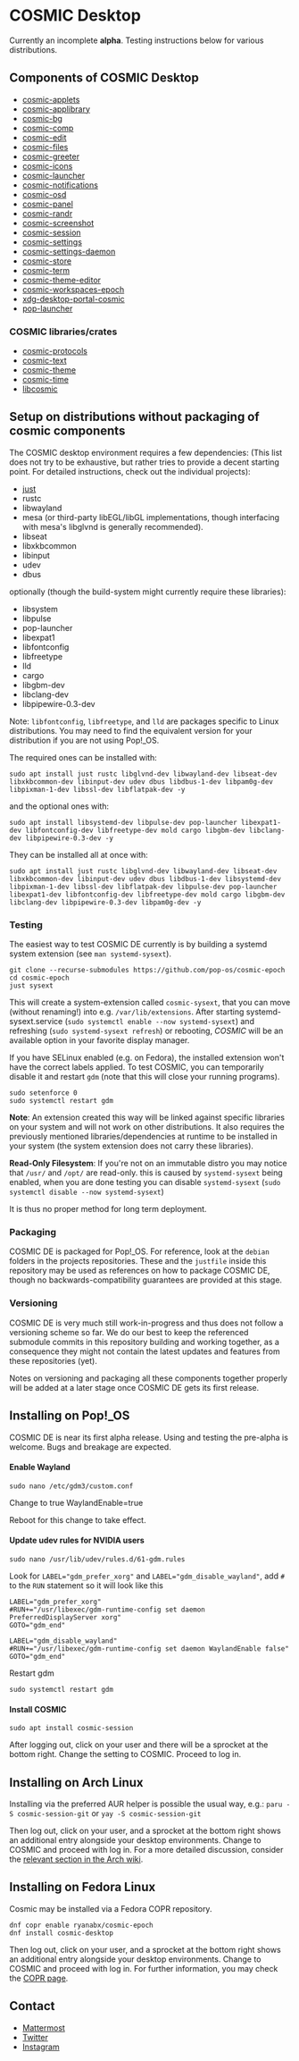 # COSMIC Desktop

Currently an incomplete **alpha**. Testing instructions below for various distributions.


## Components of COSMIC Desktop
* [cosmic-applets](https://github.com/pop-os/cosmic-applets)
* [cosmic-applibrary](https://github.com/pop-os/cosmic-applibrary)
* [cosmic-bg](https://github.com/pop-os/cosmic-bg)
* [cosmic-comp](https://github.com/pop-os/cosmic-comp)
* [cosmic-edit](https://github.com/pop-os/cosmic-edit)
* [cosmic-files](https://github.com/pop-os/cosmic-files)
* [cosmic-greeter](https://github.com/pop-os/cosmic-greeter)
* [cosmic-icons](https://github.com/pop-os/cosmic-icons)
* [cosmic-launcher](https://github.com/pop-os/cosmic-launcher)
* [cosmic-notifications](https://github.com/pop-os/cosmic-notifications)
* [cosmic-osd](https://github.com/pop-os/cosmic-osd)
* [cosmic-panel](https://github.com/pop-os/cosmic-panel)
* [cosmic-randr](https://github.com/pop-os/cosmic-randr)
* [cosmic-screenshot](https://github.com/pop-os/cosmic-screenshot)
* [cosmic-session](https://github.com/pop-os/cosmic-session)
* [cosmic-settings](https://github.com/pop-os/cosmic-settings)
* [cosmic-settings-daemon](https://github.com/pop-os/cosmic-settings-daemon)
* [cosmic-store](https://github.com/pop-os/cosmic-store)
* [cosmic-term](https://github.com/pop-os/cosmic-term)
* [cosmic-theme-editor](https://github.com/pop-os/cosmic-theme-editor)
* [cosmic-workspaces-epoch](https://github.com/pop-os/cosmic-workspaces-epoch)
* [xdg-desktop-portal-cosmic](https://github.com/pop-os/xdg-desktop-portal-cosmic)
* [pop-launcher](https://github.com/pop-os/launcher)

### COSMIC libraries/crates

* [cosmic-protocols](https://github.com/pop-os/cosmic-protocols)
* [cosmic-text](https://github.com/pop-os/cosmic-text)
* [cosmic-theme](https://github.com/pop-os/cosmic-theme)
* [cosmic-time](https://github.com/pop-os/cosmic-time)
* [libcosmic](https://github.com/pop-os/libcosmic)

## Setup on distributions without packaging of cosmic components

The COSMIC desktop environment requires a few dependencies:
(This list does not try to be exhaustive, but rather tries to provide a decent starting point. For detailed instructions, check out the individual projects):

- [just](https://github.com/casey/just)
- rustc
- libwayland
- mesa (or third-party libEGL/libGL implementations, though interfacing with mesa's libglvnd is generally recommended).
- libseat
- libxkbcommon
- libinput
- udev
- dbus

optionally (though the build-system might currently require these libraries):
- libsystem
- libpulse
- pop-launcher
- libexpat1
- libfontconfig
- libfreetype
- lld
- cargo
- libgbm-dev
- libclang-dev
- libpipewire-0.3-dev

Note: `libfontconfig`, `libfreetype`, and `lld` are packages specific to Linux distributions. You may need to find the equivalent version for your distribution if you are not using Pop!_OS.

The required ones can be installed with:
```
sudo apt install just rustc libglvnd-dev libwayland-dev libseat-dev libxkbcommon-dev libinput-dev udev dbus libdbus-1-dev libpam0g-dev libpixman-1-dev libssl-dev libflatpak-dev -y
```

and the optional ones with:
```
sudo apt install libsystemd-dev libpulse-dev pop-launcher libexpat1-dev libfontconfig-dev libfreetype-dev mold cargo libgbm-dev libclang-dev libpipewire-0.3-dev -y
```

They can be installed all at once with:
```
sudo apt install just rustc libglvnd-dev libwayland-dev libseat-dev libxkbcommon-dev libinput-dev udev dbus libdbus-1-dev libsystemd-dev libpixman-1-dev libssl-dev libflatpak-dev libpulse-dev pop-launcher libexpat1-dev libfontconfig-dev libfreetype-dev mold cargo libgbm-dev libclang-dev libpipewire-0.3-dev libpam0g-dev -y
```

### Testing

The easiest way to test COSMIC DE currently is by building a systemd system extension (see `man systemd-sysext`).

```
git clone --recurse-submodules https://github.com/pop-os/cosmic-epoch
cd cosmic-epoch
just sysext
```

This will create a system-extension called `cosmic-sysext`, that you can move (without renaming!) into e.g. `/var/lib/extensions`.
After starting systemd-sysext.service (`sudo systemctl enable --now systemd-sysext`) and refreshing (`sudo systemd-sysext refresh`) or rebooting,
*COSMIC* will be an available option in your favorite display manager.

If you have SELinux enabled (e.g. on Fedora), the installed extension won't have the correct labels applied.
To test COSMIC, you can temporarily disable it and restart `gdm` (note that this will close your running programs).

```shell
sudo setenforce 0
sudo systemctl restart gdm
```

**Note**: An extension created this way will be linked against specific libraries on your system and will not work on other distributions.
It also requires the previously mentioned libraries/dependencies at runtime to be installed in your system (the system extension does not carry these libraries).

**Read-Only Filesystem**: If you're not on an immutable distro you may notice that `/usr/` and `/opt/` are read-only.
this is caused by `systemd-sysext` being enabled, when you are done testing you can disable `systemd-sysext` (`sudo systemctl disable --now systemd-sysext`)

It is thus no proper method for long term deployment.

### Packaging

COSMIC DE is packaged for Pop!_OS. For reference, look at the `debian` folders in the projects repositories.
These and the `justfile` inside this repository may be used as references on how to package COSMIC DE, though no backwards-compatibility guarantees are provided at this stage.

### Versioning

COSMIC DE is very much still work-in-progress and thus does not follow a versioning scheme so far.
We do our best to keep the referenced submodule commits in this repository building and working together, as a consequence they might not contain the latest updates and features from these repositories (yet).

Notes on versioning and packaging all these components together properly will be added at a later stage once COSMIC DE gets its first release.

## Installing on Pop!_OS
COSMIC DE is near its first alpha release. Using and testing the pre-alpha is welcome. Bugs and breakage are expected.

#### Enable Wayland
`sudo nano /etc/gdm3/custom.conf`

Change to true
WaylandEnable=true

Reboot for this change to take effect.

#### Update udev rules for NVIDIA users

```shell
sudo nano /usr/lib/udev/rules.d/61-gdm.rules
```

Look for `LABEL="gdm_prefer_xorg"` and `LABEL="gdm_disable_wayland"`, add `#` to the `RUN` statement so it will look like this

```
LABEL="gdm_prefer_xorg"
#RUN+="/usr/libexec/gdm-runtime-config set daemon PreferredDisplayServer xorg"
GOTO="gdm_end"

LABEL="gdm_disable_wayland"
#RUN+="/usr/libexec/gdm-runtime-config set daemon WaylandEnable false"
GOTO="gdm_end"
```

Restart gdm

```shell
sudo systemctl restart gdm
```

#### Install COSMIC
`sudo apt install cosmic-session`

After logging out, click on your user and there will be a sprocket at the bottom right. Change the setting to COSMIC. Proceed to log in.

## Installing on Arch Linux
Installing via the preferred AUR helper is possible the usual way, e.g.:
`paru -S cosmic-session-git` or `yay -S cosmic-session-git`

Then log out, click on your user, and a sprocket at the bottom right shows an additional entry alongside your desktop environments. Change to COSMIC and proceed with log in.
For a more detailed discussion, consider the [relevant section in the Arch wiki](https://wiki.archlinux.org/title/COSMIC).

## Installing on Fedora Linux
Cosmic may be installed via a Fedora COPR repository.
```
dnf copr enable ryanabx/cosmic-epoch
dnf install cosmic-desktop
```

Then log out, click on your user, and a sprocket at the bottom right shows an additional entry alongside your desktop environments. Change to COSMIC and proceed with log in.
For further information, you may check the [COPR page](https://copr.fedorainfracloud.org/coprs/ryanabx/cosmic-epoch/).

## Contact
- [Mattermost](https://chat.pop-os.org/)
- [Twitter](https://twitter.com/pop_os_official)
- [Instagram](https://www.instagram.com/pop_os_official/)
